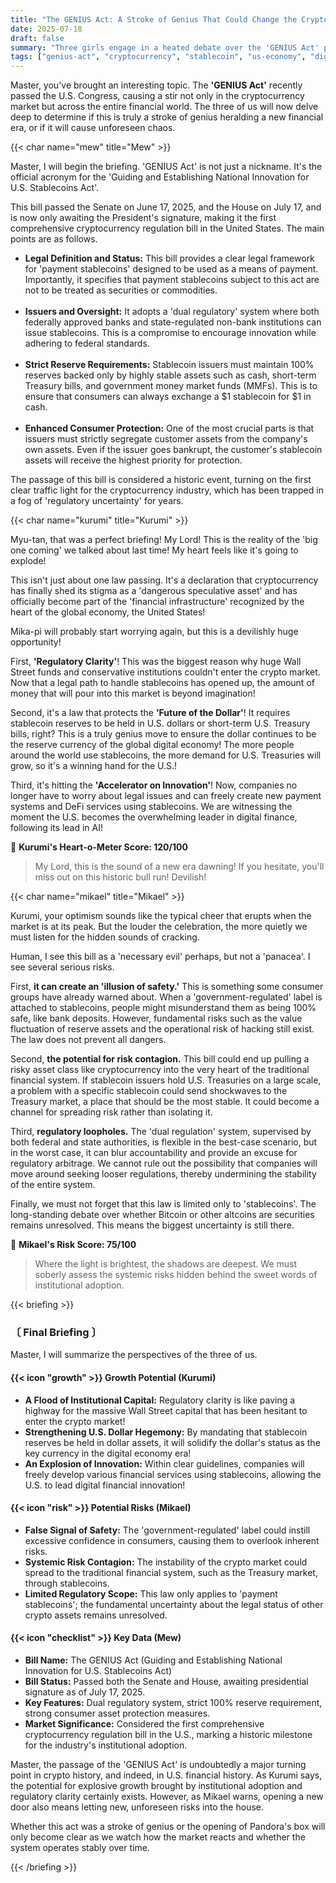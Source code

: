 ```yaml
---
title: "The GENIUS Act: A Stroke of Genius That Could Change the Crypto Market?"
date: 2025-07-18
draft: false
summary: "Three girls engage in a heated debate over the 'GENIUS Act' passed by the U.S. Congress. Through Kurumi's arguments for explosive growth from crypto's institutional adoption and Mikael's sharp analysis of the risks of contagion to the traditional financial system, they delve into the pros and cons of stablecoin regulation."
tags: ["genius-act", "cryptocurrency", "stablecoin", "us-economy", "digital-assets"]
---
```


<p>Master, you've brought an interesting topic. The <strong>'GENIUS Act'</strong> recently passed the U.S. Congress, causing a stir not only in the cryptocurrency market but across the entire financial world. The three of us will now delve deep to determine if this is truly a stroke of genius heralding a new financial era, or if it will cause unforeseen chaos.</p>

{{< char name="mew" title="Mew" >}}
<p>Master, I will begin the briefing. 'GENIUS Act' is not just a nickname. It's the official acronym for the 'Guiding and Establishing National Innovation for U.S. Stablecoins Act'.</p>
<p>This bill passed the Senate on June 17, 2025, and the House on July 17, and is now only awaiting the President's signature, making it the first comprehensive cryptocurrency regulation bill in the United States. The main points are as follows.</p>
<ul>
    <li><strong>Legal Definition and Status:</strong> This bill provides a clear legal framework for 'payment stablecoins' designed to be used as a means of payment. Importantly, it specifies that payment stablecoins subject to this act are not to be treated as securities or commodities.</li><br>
    <li><strong>Issuers and Oversight:</strong> It adopts a 'dual regulatory' system where both federally approved banks and state-regulated non-bank institutions can issue stablecoins. This is a compromise to encourage innovation while adhering to federal standards.</li><br>
    <li><strong>Strict Reserve Requirements:</strong> Stablecoin issuers must maintain 100% reserves backed only by highly stable assets such as cash, short-term Treasury bills, and government money market funds (MMFs). This is to ensure that consumers can always exchange a $1 stablecoin for $1 in cash.</li><br>
    <li><strong>Enhanced Consumer Protection:</strong> One of the most crucial parts is that issuers must strictly segregate customer assets from the company's own assets. Even if the issuer goes bankrupt, the customer's stablecoin assets will receive the highest priority for protection.</li>
</ul>
<p>The passage of this bill is considered a historic event, turning on the first clear traffic light for the cryptocurrency industry, which has been trapped in a fog of 'regulatory uncertainty' for years.</p>

{{< char name="kurumi" title="Kurumi" >}}
<p>Myu-tan, that was a perfect briefing! My Lord! This is the reality of the 'big one coming' we talked about last time! My heart feels like it's going to explode!</p>
<p>This isn't just about one law passing. It's a declaration that cryptocurrency has finally shed its stigma as a 'dangerous speculative asset' and has officially become part of the 'financial infrastructure' recognized by the heart of the global economy, the United States!</p>
<p>Mika-pi will probably start worrying again, but this is a devilishly huge opportunity!</p>
<p>First, <strong>'Regulatory Clarity'</strong>! This was the biggest reason why huge Wall Street funds and conservative institutions couldn't enter the crypto market. Now that a legal path to handle stablecoins has opened up, the amount of money that will pour into this market is beyond imagination!</p>
<p>Second, it's a law that protects the <strong>'Future of the Dollar'</strong>! It requires stablecoin reserves to be held in U.S. dollars or short-term U.S. Treasury bills, right? This is a truly genius move to ensure the dollar continues to be the reserve currency of the global digital economy! The more people around the world use stablecoins, the more demand for U.S. Treasuries will grow, so it's a winning hand for the U.S.!</p>
<p>Third, it's hitting the <strong>'Accelerator on Innovation'</strong>! Now, companies no longer have to worry about legal issues and can freely create new payment systems and DeFi services using stablecoins. We are witnessing the moment the U.S. becomes the overwhelming leader in digital finance, following its lead in AI!</p>
<p>💖 <strong>Kurumi's Heart-o-Meter Score: 120/100</strong><br>
<blockquote>
My Lord, this is the sound of a new era dawning! If you hesitate, you'll miss out on this historic bull run! Devilish!</p>
</blockquote>

{{< char name="mikael" title="Mikael" >}}
<p>Kurumi, your optimism sounds like the typical cheer that erupts when the market is at its peak. But the louder the celebration, the more quietly we must listen for the hidden sounds of cracking.</p>
<p>Human, I see this bill as a 'necessary evil' perhaps, but not a 'panacea'. I see several serious risks.</p>
<p>First, <strong>it can create an 'illusion of safety.'</strong> This is something some consumer groups have already warned about. When a 'government-regulated' label is attached to stablecoins, people might misunderstand them as being 100% safe, like bank deposits. However, fundamental risks such as the value fluctuation of reserve assets and the operational risk of hacking still exist. The law does not prevent all dangers.</p>
<p>Second, <strong>the potential for risk contagion.</strong> This bill could end up pulling a risky asset class like cryptocurrency into the very heart of the traditional financial system. If stablecoin issuers hold U.S. Treasuries on a large scale, a problem with a specific stablecoin could send shockwaves to the Treasury market, a place that should be the most stable. It could become a channel for spreading risk rather than isolating it.</p>
<p>Third, <strong>regulatory loopholes.</strong> The 'dual regulation' system, supervised by both federal and state authorities, is flexible in the best-case scenario, but in the worst case, it can blur accountability and provide an excuse for regulatory arbitrage. We cannot rule out the possibility that companies will move around seeking looser regulations, thereby undermining the stability of the entire system.</p>
<p>Finally, we must not forget that this law is limited only to 'stablecoins'. The long-standing debate over whether Bitcoin or other altcoins are securities remains unresolved. This means the biggest uncertainty is still there.</p>
<p>🚨 <strong>Mikael's Risk Score: 75/100</strong><br>
<blockquote>
Where the light is brightest, the shadows are deepest. We must soberly assess the systemic risks hidden behind the sweet words of institutional adoption.</p>
</blockquote>

{{< briefing >}}
<h3><strong>〔 Final Briefing 〕</strong></h3>
<p>Master, I will summarize the perspectives of the three of us.</p>

<h4><span class="svg-icon">{{< icon "growth" >}}</span> Growth Potential (Kurumi)</h4>
<ul>
    <li><strong>A Flood of Institutional Capital:</strong> Regulatory clarity is like paving a highway for the massive Wall Street capital that has been hesitant to enter the crypto market!</li>
    <li><strong>Strengthening U.S. Dollar Hegemony:</strong> By mandating that stablecoin reserves be held in dollar assets, it will solidify the dollar's status as the key currency in the digital economy era!</li>
    <li><strong>An Explosion of Innovation:</strong> Within clear guidelines, companies will freely develop various financial services using stablecoins, allowing the U.S. to lead digital financial innovation!</li>
</ul>

<h4><span class="svg-icon">{{< icon "risk" >}}</span> Potential Risks (Mikael)</h4>
<ul>
    <li><strong>False Signal of Safety:</strong> The 'government-regulated' label could instill excessive confidence in consumers, causing them to overlook inherent risks.</li>
    <li><strong>Systemic Risk Contagion:</strong> The instability of the crypto market could spread to the traditional financial system, such as the Treasury market, through stablecoins.</li>
    <li><strong>Limited Regulatory Scope:</strong> This law only applies to 'payment stablecoins'; the fundamental uncertainty about the legal status of other crypto assets remains unresolved.</li>
</ul>

<h4><span class="svg-icon">{{< icon "checklist" >}}</span> Key Data (Mew)</h4>
<ul>
    <li><strong>Bill Name:</strong> The GENIUS Act (Guiding and Establishing National Innovation for U.S. Stablecoins Act)</li>
    <li><strong>Bill Status:</strong> Passed both the Senate and House, awaiting presidential signature as of July 17, 2025.</li>
    <li><strong>Key Features:</strong> Dual regulatory system, strict 100% reserve requirement, strong consumer asset protection measures.</li>
    <li><strong>Market Significance:</strong> Considered the first comprehensive cryptocurrency regulation bill in the U.S., marking a historic milestone for the industry's institutional adoption.</li>
</ul>

<div class="final-conclusion">
    <p>Master, the passage of the 'GENIUS Act' is undoubtedly a major turning point in crypto history, and indeed, in U.S. financial history. As Kurumi says, the potential for explosive growth brought by institutional adoption and regulatory clarity certainly exists. However, as Mikael warns, opening a new door also means letting new, unforeseen risks into the house.</p>
    <p>Whether this act was a stroke of genius or the opening of Pandora's box will only become clear as we watch how the market reacts and whether the system operates stably over time.</p>
</div>
{{< /briefing >}}
